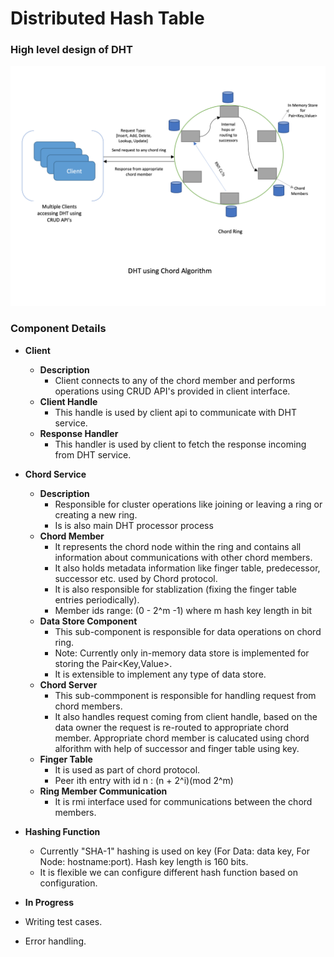 # Distributed Hash Table 

### High level design of DHT

![alt text](https://github.com/deepak-narkhede/distributed-systems/blob/main/DesignDraft.png?raw=true)

### Component Details
* **Client**

  * **Description** 
    * Client connects  to any of the chord member and performs operations using CRUD API's provided in client interface.
  * **Client Handle**
    * This handle is used by client api to communicate with DHT service.
  * **Response Handler**
    * This handler is used by client to fetch the response incoming from DHT service.
  
* **Chord Service**

  * **Description**
    * Responsible for cluster operations like joining or leaving a ring or creating a new ring.
    * Is is also main DHT processor process
  * **Chord Member**
    * It represents the chord node within the ring and contains all information about communications with other chord members.
    * It also holds metadata information like finger table, predecessor, successor etc. used by Chord protocol.
    * It is also responsible for stablization (fixing the finger table entries periodically).
    * Member ids range: (0 - 2^m -1) where m hash key length in bit
  * **Data Store Component**
    * This sub-component is responsible for data operations on chord ring.
    * Note: Currently only in-memory data store is implemented for storing the Pair<Key,Value>. 
    * It is extensible to implement any type of data store.
  * **Chord Server**
    * This sub-commponent is responsible for handling request from chord members.
    * It also handles request coming from client handle, based on the data owner the request is re-routed to appropriate chord member. Appropriate chord member is calucated using chord alforithm with help of successor and finger table using key.
  * **Finger Table**
    * It is used as part of chord protocol. 
    * Peer ith entry with id n : (n + 2^i)(mod 2^m)
  * **Ring Member Communication**
    * It is rmi interface used for communications between the chord members.  
    
* **Hashing Function**
  * Currently "SHA-1" hashing is used on key (For Data: data key, For Node: hostname:port). Hash key length is 160 bits.
  * It is flexible we can configure different hash function based on configuration.
  

* **In Progress**
 * Writing test cases.
 * Error handling.
